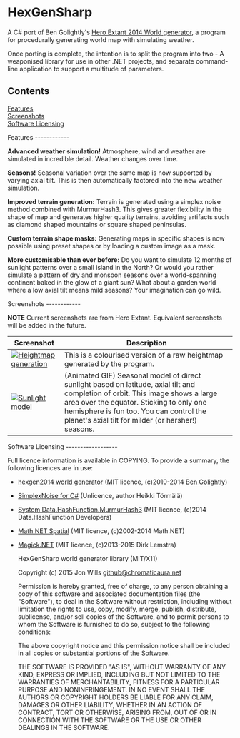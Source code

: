 HexGenSharp
============================

A C# port of Ben Golightly's [Hero Extant 2014 World generator](https://github.com/golightlyb/hexgen2014), a program for procedurally generating  world map with simulating weather. 

Once porting is complete, the intention is to split the program into two - A weaponised library for use in other .NET projects, and separate command-line application to support a multitude of parameters.  


Contents
--------
[Features](#features)  
[Screenshots](#screenshots)  
[Software Licensing](#copying)  

<a name="features" />
Features
------------

**Advanced weather simulation!** Atmosphere, wind and weather are simulated in incredible detail. Weather changes over time.

**Seasons!** Seasonal variation over the same map is now supported by varying axial tilt. This is then automatically factored into the new weather simulation.

**Improved terrain generation:** Terrain is generated using a simplex noise method combined with MurmurHash3. This gives greater flexibility in the shape of map and generates higher quality terrains, avoiding artifacts such as diamond shaped mountains or square shaped peninsulas.

**Custom terrain shape masks:** Generating maps in specific shapes is now possible using preset shapes or by loading a custom image as a mask.

**More customisable than ever before:** Do you want to simulate 12 months of sunlight patterns over a small island in the North? Or would you rather simulate a pattern of dry and monsoon seasons over a world-spanning continent baked in the glow of a giant sun? What about a garden world where a low axial tilt means mild seasons? Your imagination can go wild.

<a name="screenshots" />
Screenshots
------------

**NOTE** Current screenshots are from Hero Extant.  Equivalent screenshots will be added in the future.  

| Screenshot    | Description   |
|---------------|---------------|
| [![Heightmap generation](http://www.heroextant.net/hexgen2014/screenshots/2014/april/elevation-quick-320.png)](http://www.heroextant.net/hexgen2014/screenshots/2014/april/elevation-quick.png) | This is a colourised version of a raw heightmap generated by the program. |
| [![Sunlight model](http://www.heroextant.net/hexgen2014/screenshots/2014/april/sunlight-animation.gif)](http://www.heroextant.net/hexgen2014/screenshots/2014/april/sunlight-animation-thumb.gif) | (Animated GIF) Seasonal model of direct sunlight based on latitude, axial tilt and completion of orbit. This image shows a large area over the equator. Sticking to only one hemisphere is fun too. You can control the planet's axial tilt for milder (or harsher!) seasons. |



<a name="copying" />
Software Licensing
------------------

Full licence information is available in COPYING.  To provide a summary, the following licences are in use:
* [hexgen2014 world generator](https://github.com/golightlyb/hexgen2014) (MIT licence, (c)2010-2014 [Ben Golightly](golightly.ben@googlemail.com))
* [SimplexNoise for C#](https://code.google.com/p/simplexnoise/) (Unlicence, author Heikki Törmälä)
* [System.Data.HashFunction.MurmurHash3](https://github.com/brandondahler/Data.HashFunction/) (MIT licence, (c)2014 Data.HashFunction Developers)
* [Math.NET Spatial](http://spatial.mathdotnet.com/) (MIT licence, (c)2002-2014 Math.NET)
* [Magick.NET](https://magick.codeplex.com/) (MIT licence, (c)2013-2015 Dirk Lemstra)


	HexGenSharp world generator library (MIT/X11)
    
    Copyright (c) 2015 Jon Wills <github@chromaticaura.net>
    
    Permission is hereby granted, free of charge, to any person obtaining a copy
    of this software and associated documentation files (the "Software"), to deal
    in the Software without restriction, including without limitation the rights
    to use, copy, modify, merge, publish, distribute, sublicense, and/or sell
    copies of the Software, and to permit persons to whom the Software is
    furnished to do so, subject to the following conditions:
    
    The above copyright notice and this permission notice shall be included in
    all copies or substantial portions of the Software.
    
    THE SOFTWARE IS PROVIDED "AS IS", WITHOUT WARRANTY OF ANY KIND, EXPRESS OR
    IMPLIED, INCLUDING BUT NOT LIMITED TO THE WARRANTIES OF MERCHANTABILITY,
    FITNESS FOR A PARTICULAR PURPOSE AND NONINFRINGEMENT. IN NO EVENT SHALL THE
    AUTHORS OR COPYRIGHT HOLDERS BE LIABLE FOR ANY CLAIM, DAMAGES OR OTHER
    LIABILITY, WHETHER IN AN ACTION OF CONTRACT, TORT OR OTHERWISE, ARISING FROM,
    OUT OF OR IN CONNECTION WITH THE SOFTWARE OR THE USE OR OTHER DEALINGS IN
    THE SOFTWARE.